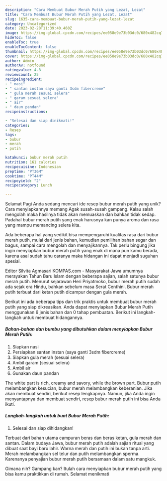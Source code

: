 ```yaml
---
description: "Cara Membuat Bubur Merah Putih yang Lezat, Lezat"
title: "Cara Membuat Bubur Merah Putih yang Lezat, Lezat"
slug: 1635-cara-membuat-bubur-merah-putih-yang-lezat-lezat
category: Uncategorized
date: 2023-02-28T11:39:40.460Z
image: https://img-global.cpcdn.com/recipes/ee058e9e73b03dc0/680x482cq70/bubur-merah-putih-foto-resep-utama.jpg
hideToc: false
enableToc: true
enableTocContent: false
thumbnail: https://img-global.cpcdn.com/recipes/ee058e9e73b03dc0/680x482cq70/bubur-merah-putih-foto-resep-utama.jpg
cover: https://img-global.cpcdn.com/recipes/ee058e9e73b03dc0/680x482cq70/bubur-merah-putih-foto-resep-utama.jpg
author: Admin
authorAv: notfound
ratingvalue: 4.8
reviewcount: 25
recipeingredient:
- " nasi"
- " santan instan saya ganti 3sdm fibercreme"
- " gula merah sesuai selera"
- " garam sesuai selera"
- " air"
- " daun pandan"
recipeinstructions:

- "Selesai dan siap dinikmati!"
categories:
- Resep
tags:
- bubur
- merah
- putih

katakunci: bubur merah putih 
nutrition: 161 calories
recipecuisine: Indonesian
preptime: "PT36M"
cooktime: "PT44M"
recipeyield: "2"
recipecategory: Lunch

---
```



Selamat Pagi Anda sedang mencari ide resep bubur merah putih yang unik? Cara menyiapkannya memang Agak susah-susah gampang. Kalau salah mengolah maka hasilnya tidak akan memuaskan dan bahkan tidak sedap. Padahal bubur merah putih yang enak harusnya kan punya aroma dan rasa yang mampu memancing selera kita.


Ada beberapa hal yang sedikit bisa mempengaruhi kualitas rasa dari bubur merah putih, mulai dari jenis bahan, kemudian pemilihan bahan segar dan bagus, sampai cara mengolah dan menyajikannya. Tak perlu bingung jika ingin menyiapkan bubur merah putih yang enak di mana pun kamu berada, karena asal sudah tahu caranya maka hidangan ini dapat menjadi suguhan spesial.

Editor Silvita Agmasari KOMPAS.com - Masyarakat Jawa umumnya merayakan Tahun Baru Islam dengan beberapa sajian, salah satunya bubur merah putih. Menurut sejarawan Heri Priyatmoko, bubur merah putih sudah ada sejak era Hindu, bahkan sebelum masa Serat Centhini. Bubur merah putih terbuat dari ketan putih dicampur dengan gula merah.


Berikut ini ada beberapa tips dan trik praktis untuk membuat bubur merah putih yang siap dikreasikan. Anda dapat menyiapkan Bubur Merah Putih menggunakan 6 jenis bahan dan 0 tahap pembuatan. Berikut ini langkah-langkah untuk membuat hidangannya.

<!--inarticleads1-->

##### Bahan-bahan dan bumbu yang dibutuhkan dalam menyiapkan Bubur Merah Putih:

1. Siapkan  nasi
1. Persiapkan  santan instan (saya ganti 3sdm fibercreme)
1. Siapkan  gula merah (sesuai selera)
1. Ambil  garam (sesuai selera)
1. Ambil  air
1. Gunakan  daun pandan


The white part is rich, creamy and savory, while the brown part. Bubur putih melambangkan kesucian, bubur merah melambangkan keberanian. Jika akan membuat sendiri, berikut resep lengkapnya. Namun, jika Anda ingin menyantapnya dan membuat sendiri, resep bubur merah putih ini bisa Anda ikuti. 

<!--inarticleads2-->

##### Langkah-langkah untuk buat Bubur Merah Putih:


1. Selesai dan siap dihidangkan!

Terbuat dari bahan utama campuran beras dan beras ketan, gula merah dan santan. Dalam budaya Jawa, bubur merah putih adalah sajian ritual yang dibuat saat bayi baru lahir. Warna merah dan putih ini bukan tanpa arti. Merah melambangkan sel telur dan putih melambangkan sperma. Karenanya penyajian bubur merah putih bersamaan dalam satu mangkuk. 

Gimana nih? Gampang kan? Itulah cara menyiapkan bubur merah putih yang bisa kamu praktikkan di rumah. Selamat menikmati
